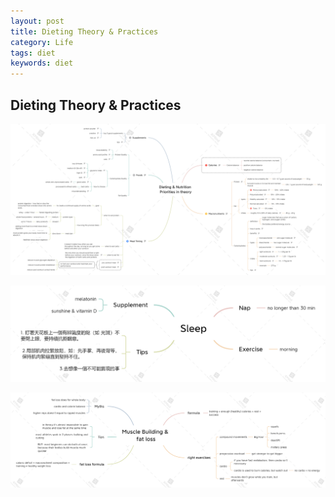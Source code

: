 ```yaml
---
layout: post
title: Dieting Theory & Practices
category: Life
tags: diet
keywords: diet
---
```


## Dieting Theory & Practices
![](/public/img/life/Dieting/My%20Health%20%26%20Fitness/Dieting%20theory.png)

![](/public/img/life/Dieting/My%20Health%20%26%20Fitness/Dieting%20practice.png)

![](/public/img/life/Dieting/My%20Health%20%26%20Fitness/Muscle%20building%20%2B%20fat%20loss.png)